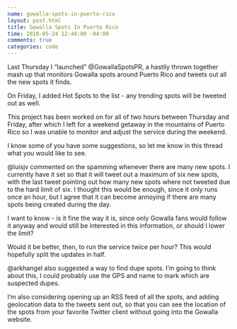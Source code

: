 ```yaml
---
name: gowalla-spots-in-puerto-rico
layout: post.html
title: Gowalla Spots In Puerto Rico
time: 2010-05-24 12:44:00 -04:00
comments: true
categories: code
---
```


Last Thursday I “launched” @GowallaSpotsPR, a hastily thrown together mash up that monitors Gowalla spots around Puerto Rico and tweets out all the new spots it finds.  

On Friday, I added Hot Spots to the list - any trending spots will be tweeted out as well.  

This project has been worked on for all of two hours between Thursday and Friday, after which I left for a weekend getaway in the mountains of Puerto Rico so I was unable to monitor and adjust the service during the weekend.  

I know some of you have some suggestions, so let me know in this thread what you would like to see.  

@luisjv commented on the spamming whenever there are many new spots. I currently have it set so that it will tweet out a maximum of six new spots, with the last tweet pointing out how many new spots where not tweeted due to the hard limit of six. I thought this would be enough, since it only runs once an hour, but I agree that it can become annoying if there are many spots being created during the day.  

I want to know - is it fine the way it is, since only Gowalla fans would follow it anyway and would still be interested in this information, or should I lower the limit?  

Would it be better, then, to run the service twice per hour? This would hopefully split the updates in half.  

@arkhangel also suggested a way to find dupe spots. I’m going to think about this, I could probably use the GPS and name to mark which are suspected dupes.  

I’m also considering opening up an RSS feed of all the spots, and adding geolocation data to the tweets sent out, so that you can see the location of the spots from your favorite Twitter client without going into the Gowalla website.
